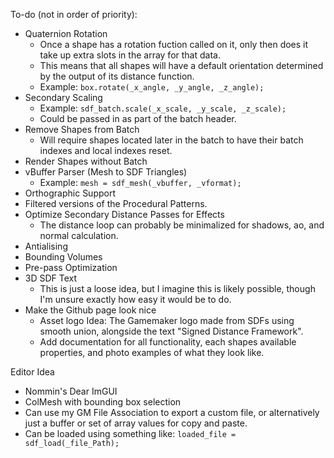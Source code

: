 To-do (not in order of priority):
- Quaternion Rotation
  - Once a shape has a rotation fuction called on it, only then does it take up extra slots in the array for that data.
  - This means that all shapes will have a default orientation determined by the output of its distance function.
  - Example: ```box.rotate(_x_angle, _y_angle, _z_angle);```
- Secondary Scaling
  - Example: ```sdf_batch.scale(_x_scale, _y_scale, _z_scale);```
  - Could be passed in as part of the batch header.
- Remove Shapes from Batch
  - Will require shapes located later in the batch to have their batch indexes and local indexes reset. 
- Render Shapes without Batch
- vBuffer Parser (Mesh to SDF Triangles)
  - Example: ```mesh = sdf_mesh(_vbuffer, _vformat);```
- Orthographic Support
- Filtered versions of the Procedural Patterns.
- Optimize Secondary Distance Passes for Effects
  - The distance loop can probably be minimalized for shadows, ao, and normal calculation.
- Antialising
- Bounding Volumes
- Pre-pass Optimization
- 3D SDF Text
  - This is just a loose idea, but I imagine this is likely possible, though I'm unsure exactly how easy it would be to do. 
- Make the Github page look nice
  - Asset logo Idea: The Gamemaker logo made from SDFs using smooth union, alongside the text "Signed Distance Framework".
  - Add documentation for all functionality, each shapes available properties, and photo examples of what they look like.

Editor Idea
- Nommin's Dear ImGUI 
- ColMesh with bounding box selection
- Can use my GM File Association to export a custom file, or alternatively just a buffer or set of array values for copy and paste.
- Can be loaded using something like: ```loaded_file = sdf_load(_file_Path);```
